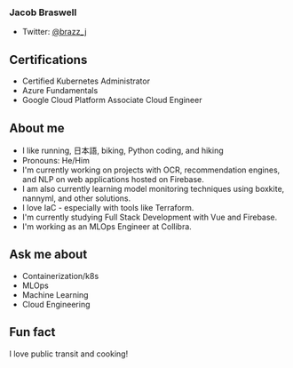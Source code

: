 ### Jacob Braswell

* Twitter: [@brazz_j](https://twitter.com/brazz_j)

Certifications
--------------
* Certified Kubernetes Administrator 
* Azure Fundamentals 
* Google Cloud Platform Associate Cloud Engineer

About me
------------
- I like running, 日本語, biking, Python coding, and hiking
- Pronouns: He/Him
- I'm currently working on projects with OCR, recommendation engines, and NLP on web applications hosted on Firebase. 
- I am also currently learning model monitoring techniques using boxkite, nannyml, and other solutions.
- I love IaC - especially with tools like Terraform. 
- I'm currently studying Full Stack Development with Vue and Firebase.
- I'm working as an MLOps Engineer at Collibra.  

Ask me about
-------------
- Containerization/k8s
- MLOps
- Machine Learning
- Cloud Engineering

Fun fact
---------
I love public transit and cooking! 



